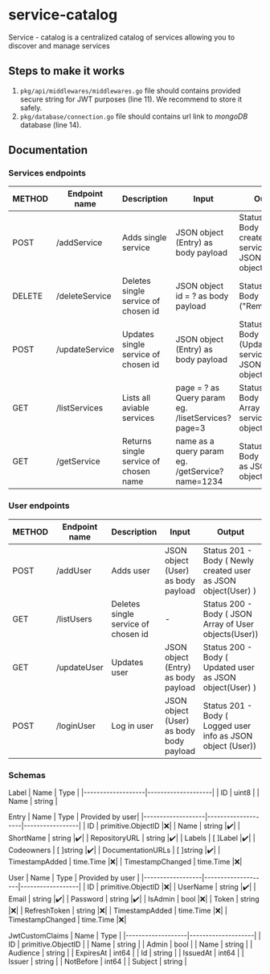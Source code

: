 # service-catalog
Service - catalog is a centralized catalog of services allowing you to discover and manage services

## Steps to make it works
1. `pkg/api/middlewares/middlewares.go` file should contains provided secure string for JWT purposes (line 11). We recommend to store it safely.
2. `pkg/database/connection.go` file should contains url link to *mongoDB* database (line 14). 


## Documentation

### Services endpoints
| METHOD | Endpoint name  | Description                           | Input                                                 | Output  |
|--------|----------------|---------------------------------------|-------------------------------------------------------|---------|
| POST   | /addService    | Adds single service                   | JSON object (Entry) as body payload             |Status 201 - Body (Newly created service as JSON object(Entry))|
| DELETE   | /deleteService | Deletes single service of chosen id | JSON object id = ? as body payload              |Status 200 - Body ("Removed")         |
| POST   | /updateService | Updates single service of chosen id   | JSON object (Entry) as body payload             |Status 200 - Body (Updated service as JSON object(Entry))         |
| GET    | /listServices  | Lists all aviable services            | page = ? as Query param   eg. /lisetServices?page=3                                               |Status 200 - Body (JSON Array of service objects(Entry))       |
| GET    | /getService    | Returns single service of chosen name | name as a query param eg. /getService?name=1234 |Status 200 - Body (Service as JSON object(Entry))         |

### User endpoints
| METHOD | Endpoint name | Description                         | Input                                        | Output          |
|--------|---------------|-------------------------------------|----------------------------------------------|-----------------|
| POST   | /addUser      | Adds user                           | JSON object (User) as body payload     |Status 201 - Body ( Newly created user as JSON object(User) )|
| GET    | /listUsers    | Deletes single service of chosen id | -                                            |Status 200 - Body ( JSON Array of User objects(User))       |
| GET    | /updateUser   | Updates user                        | JSON object (Entry) as body payload    |Status 200 - Body ( Updated user as JSON object(User) )|
| POST   | /loginUser    | Log in user                         | JSON object (User) as body body payload      |Status 201 - Body ( Logged user info as JSON object (User)) |

### Schemas
Label
| Name              | Type               |
|-------------------|--------------------|
| ID                | uint8              |
| Name              | string             |  

Entry
| Name              | Type               | Provided by user|
|-------------------|--------------------|-----------------|
| ID                | primitive.ObjectID |❌|
| Name              | string             |✔️|
| ShortName         | string             |✔️|
| RepositoryURL     | string             |✔️|
| Labels            | [ ]Label           |✔️|
| Codeowners        | [ ]string          |✔️|
| DocumentationURLs | [ ]string          |✔️|
| TimestampAdded    | time.Time          |❌|
| TimestampChanged  | time.Time          |❌|

User
| Name             | Type               | Provided by user |
|------------------|--------------------|------------------|
| ID               | primitive.ObjectID |❌|
| UserName         | string             |✔️|
| Email            | string             |✔️|
| Password         | string             |✔️|
| IsAdmin          | bool               |❌|
| Token            | string             |❌|
| RefreshToken     | string             |❌|
| TimestampAdded   | time.Time          |❌|
| TimestampChanged | time.Time          |❌|

JwtCustomClaims
| Name              | Type               |
|-------------------|--------------------|
| ID                | primitive.ObjectID |
| Name              | string             |
| Admin             | bool               |
| Name              | string             |
| Audience          | string             |
| ExpiresAt         | int64              |
| Id                | string             |
| IssuedAt          | int64              |
| Issuer            | string             |
| NotBefore         | int64              |
| Subject           | string             |